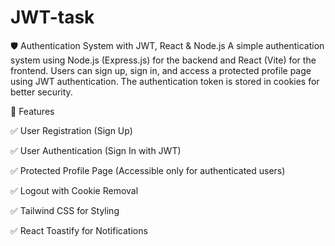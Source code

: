 # JWT-task

🛡️ Authentication System with JWT, React & Node.js
A simple authentication system using Node.js (Express.js) for the backend and React (Vite) for the frontend. 
Users can sign up, sign in, and access a protected profile page using JWT authentication. The authentication token is stored in cookies for better security.

🚀 Features

✅ User Registration (Sign Up)

✅ User Authentication (Sign In with JWT)

✅ Protected Profile Page (Accessible only for authenticated users)

✅ Logout with Cookie Removal

✅ Tailwind CSS for Styling

✅ React Toastify for Notifications
